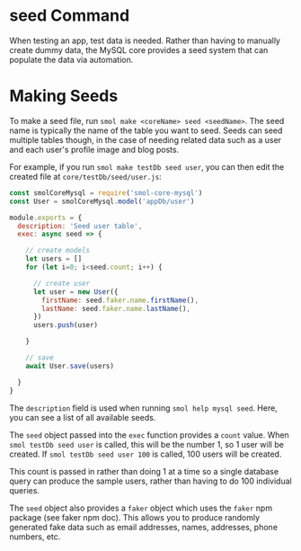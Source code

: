 # seed Command

When testing an app, test data is needed. Rather than having to manually create dummy data, the MySQL core provides a seed system that can populate the data via automation.

# Making Seeds

To make a seed file, run `smol make <coreName> seed <seedName>`. The seed name is typically the name of the table you want to seed. Seeds can seed multiple tables though, in the case of needing related data such as a user and each user's profile image and blog posts.

For example, if you run `smol make testDb seed user`, you can then edit the created file at `core/testDb/seed/user.js`:

```js
const smolCoreMysql = require('smol-core-mysql')
const User = smolCoreMysql.model('appDb/user')

module.exports = {
  description: 'Seed user table',
  exec: async seed => {

    // create models
    let users = []
    for (let i=0; i<seed.count; i++) {

      // create user
      let user = new User({
        firstName: seed.faker.name.firstName(),
        lastName: seed.faker.name.lastName(),
      })
      users.push(user)

    }

    // save
    await User.save(users)

  }
}
```

The `description` field is used when running `smol help mysql seed`. Here, you can see a list of all available seeds.

The `seed` object passed into the `exec` function provides a `count` value. When `smol testDb seed user` is called, this will be the number 1, so 1 user will be created. If `smol testDb seed user 100` is called, 100 users will be created.

This count is passed in rather than doing 1 at a time so a single database query can produce the sample users, rather than having to do 100 individual queries.

The `seed` object also provides a `faker` object which uses the `faker` npm package (see faker npm doc). This allows you to produce randomly generated fake data such as email addresses, names, addresses, phone numbers, etc.
